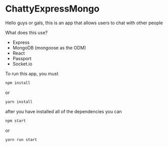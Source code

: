 # ChattyExpressMongo

Hello guys or gals, this is an app that allows users to chat with other people

What does this use?

* Express
* MongoDB (mongoose as the ODM)
* React
* Passport
* Socket.io

To run this app, you must

```bash
npm install
```
or
```bash
yarn install
```


after you have installed all of the dependencies you can


```bash
npm start
```
or
```bash
yarn run start
```
